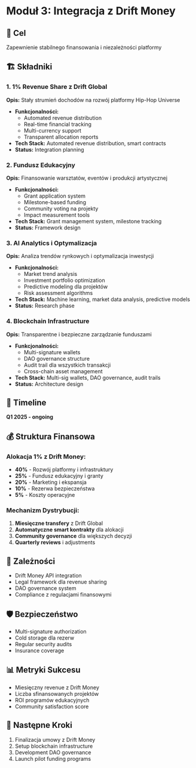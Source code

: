 # Moduł 3: Integracja z Drift Money

## 🎯 Cel
Zapewnienie stabilnego finansowania i niezależności platformy

## 🏗️ Składniki

### 1. 1% Revenue Share z Drift Global
**Opis:** Stały strumień dochodów na rozwój platformy Hip-Hop Universe
- **Funkcjonalności:**
  - Automated revenue distribution
  - Real-time financial tracking
  - Multi-currency support
  - Transparent allocation reports
- **Tech Stack:** Automated revenue distribution, smart contracts
- **Status:** Integration planning

### 2. Fundusz Edukacyjny
**Opis:** Finansowanie warsztatów, eventów i produkcji artystycznej
- **Funkcjonalności:**
  - Grant application system
  - Milestone-based funding
  - Community voting na projekty
  - Impact measurement tools
- **Tech Stack:** Grant management system, milestone tracking
- **Status:** Framework design

### 3. AI Analytics i Optymalizacja
**Opis:** Analiza trendów rynkowych i optymalizacja inwestycji
- **Funkcjonalności:**
  - Market trend analysis
  - Investment portfolio optimization
  - Predictive modeling dla projektów
  - Risk assessment algorithms
- **Tech Stack:** Machine learning, market data analysis, predictive models
- **Status:** Research phase

### 4. Blockchain Infrastructure
**Opis:** Transparentne i bezpieczne zarządzanie funduszami
- **Funkcjonalności:**
  - Multi-signature wallets
  - DAO governance structure
  - Audit trail dla wszystkich transakcji
  - Cross-chain asset management
- **Tech Stack:** Multi-sig wallets, DAO governance, audit trails
- **Status:** Architecture design

## 📅 Timeline
**Q1 2025 - ongoing**

## 💰 Struktura Finansowa

### Alokacja 1% z Drift Money:
- **40%** - Rozwój platformy i infrastruktury
- **25%** - Fundusz edukacyjny i granty
- **20%** - Marketing i ekspansja
- **10%** - Rezerwa bezpieczeństwa
- **5%** - Koszty operacyjne

### Mechanizm Dystrybucji:
1. **Miesięczne transfery** z Drift Global
2. **Automatyczne smart kontrakty** dla alokacji
3. **Community governance** dla większych decyzji
4. **Quarterly reviews** i adjustments

## 🔗 Zależności
- Drift Money API integration
- Legal framework dla revenue sharing
- DAO governance system
- Compliance z regulacjami finansowymi

## 🛡️ Bezpieczeństwo
- Multi-signature authorization
- Cold storage dla rezerw
- Regular security audits
- Insurance coverage

## 📊 Metryki Sukcesu
- Miesięczny revenue z Drift Money
- Liczba sfinansowanych projektów
- ROI programów edukacyjnych
- Community satisfaction score

## 🚀 Następne Kroki
1. Finalizacja umowy z Drift Money
2. Setup blockchain infrastructure
3. Development DAO governance
4. Launch pilot funding programs